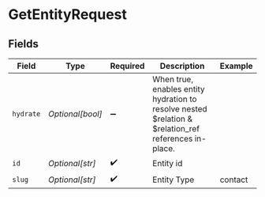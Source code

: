 # GetEntityRequest


## Fields

| Field                                                                                                | Type                                                                                                 | Required                                                                                             | Description                                                                                          | Example                                                                                              |
| ---------------------------------------------------------------------------------------------------- | ---------------------------------------------------------------------------------------------------- | ---------------------------------------------------------------------------------------------------- | ---------------------------------------------------------------------------------------------------- | ---------------------------------------------------------------------------------------------------- |
| `hydrate`                                                                                            | *Optional[bool]*                                                                                     | :heavy_minus_sign:                                                                                   | When true, enables entity hydration to resolve nested $relation & $relation_ref references in-place. |                                                                                                      |
| `id`                                                                                                 | *Optional[str]*                                                                                      | :heavy_check_mark:                                                                                   | Entity id                                                                                            |                                                                                                      |
| `slug`                                                                                               | *Optional[str]*                                                                                      | :heavy_check_mark:                                                                                   | Entity Type                                                                                          | contact                                                                                              |